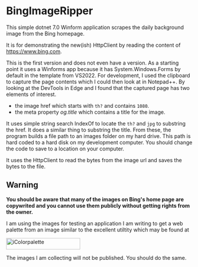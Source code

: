# BingImageRipper
This simple dotnet 7.0 Winform application scrapes the daily background image from the Bing homepage.

It is for demonstrating the new(ish) HttpClient by reading the content of https://www.bing.com.

This is the first version and does not even have a version.  As a starting point it uses a Winforms app because it has System.Windows.Forms by default in the template from VS2022.  For development, I used the clipboard to capture the page contents which I could then look at in Notepad++.  By looking at the DevTools in Edge and I found that the captured page has two elements of interest.
- the image href which starts with `th?` and contains `1080`.
- the meta property *og.title* which contains a title for the image.

It uses simple string search IndexOf to locate the `th?` and `jpg` to substring the href.  It does a similar thing to substring the title.  From these, the program builds a file path to an images folder on my hard drive.  This path is hard coded to a hard disk on my development computer.  You should change the code to save to a location on your computer.

It uses the HttpClient to read the bytes from the image url and saves the bytes to the file.

## Warning ##

**You should be aware that many of the images on Bing's home page are copywrited and you cannot use them publicly without getting rights from the owner.**

I am using the images for testing an application I am writing to get a web palette from an image similar to the excellent utiltity which may be found at 

<a href="https://icolorpalette.com/color-palette-from-images"> <img class="logo ezlazyloaded" src="https://icolorpalette.com/wp-content/themes/icolorpalette-child/logo.png?ezimgfmt=rs:230x36/rscb7/ngcb6/notWebP" alt="iColorpalette" style="max-width:230px" ezimgfmt="rs rscb7 src ng ngcb6" data-ezsrc="https://icolorpalette.com/wp-content/themes/icolorpalette-child/logo.png?ezimgfmt=rs:230x36/rscb7/ngcb6/notWebP" height="31" width="200" ezoid="0.5831869640450245"></a>

The images I am collecting will not be published.  You should do the same.


